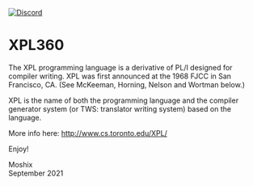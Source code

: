 
[![Discord](https://img.shields.io/discord/423767742546575361.svg?label=&logo=discord&logoColor=ffffff&color=7389D8&labelColor=6A7EC2)](https://discord.gg/vpEv3HJ)
# XPL360


The XPL programming language is a derivative of PL/I designed for compiler writing. XPL was first announced at the 1968 FJCC in San Francisco, CA. (See McKeeman, Horning, Nelson and Wortman below.)

XPL is the name of both the programming language and the compiler generator system (or TWS: translator writing system) based on the language. 

More info here: http://www.cs.toronto.edu/XPL/

Enjoy!

Moshix
<br>
September 2021
